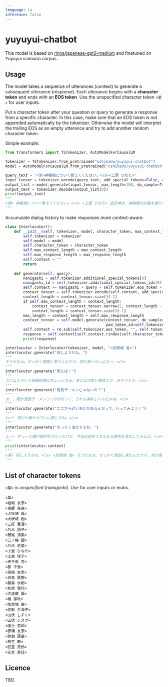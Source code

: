 ```yaml
---
language: ja
inference: false
---
```


# yuyuyui-chatbot

This model is based on [rinna/japanese-gpt2-medium](https://huggingface.co/rinna/japanese-gpt2-medium) and finetuned on Yuyuyui scenario corpus.

## Usage

The model takes a sequence of utterances (context) to generate a subsequent utterance (response). Each utterance begins with a **character token** and ends with an **EOS token**. Use the unspecified character token `<某>` for user inputs.

Put a character token after your question or query to generate a response from a specific character. In this case, make sure that an EOS token is not appended automatically by the tokenizer. Otherwise the model will interpret the trailing EOS as an empty utterance and try to add another random character token.

Simple example:

```python
from transformers import T5Tokenizer, AutoModelForCausalLM

tokenizer = T5Tokenizer.from_pretrained("ushikado/yuyuyui-chatbot")
model = AutoModelForCausalLM.from_pretrained("ushikado/yuyuyui-chatbot")

query_text = "<某>神樹様について教えてください。</s><上里 ひなた>"
input_tensor = tokenizer.encode(query_text, add_special_tokens=False, return_tensors="pt")
output_list = model.generate(input_tensor, max_length=100, do_sample=True, pad_token_id=tokenizer.eos_token_id)
output_text = tokenizer.decode(output_list[0])
print(output_text)
"""
<某> 神樹様について教えてください。</s> <上里 ひなた> 造反神は、神樹様の分裂を煽り出して、神樹様の中の一体感を高める存在です。</s>
"""
```

Accumulate dialog history to make responses more context-aware:

```python
class Interlocutor():
    def __init__(self, tokenizer, model, character_token, max_context_length=512, max_response_length=128):
        self.tokenizer = tokenizer
        self.model = model
        self.character_token = character_token
        self.max_context_length = max_context_length
        self.max_response_length = max_response_length
        self.context = ""
        return
    
    def generate(self, query):
        nanigashi = self.tokenizer.additional_special_tokens[0]
        nanigashi_id = self.tokenizer.additional_special_tokens_ids[0]
        self.context += nanigashi + query + self.tokenizer.eos_token + self.character_token
        context_tensor = self.tokenizer.encode(self.context, add_special_tokens=False, return_tensors="pt")
        context_length = context_tensor.size()[-1]
        if self.max_context_length < context_length:
            context_tensor = context_tensor.narrow(1, context_length - self.max_context_length, self.max_context_length)
            context_length = context_tensor.size()[-1]
        max_length = context_length + self.max_response_length
        context_tensor = self.model.generate(context_tensor, do_sample=True, max_length=max_length,
                                             pad_token_id=self.tokenizer.eos_token_id)
        self.context = re.sub(self.tokenizer.eos_token, "", self.tokenizer.decode(context_tensor[0]))
        response = self.context[self.context.rindex(self.character_token) + len(self.character_token) : ].strip()
        print(response)

interlocutor = Interlocutor(tokenizer, model, "<加賀城 雀>")
interlocutor.generate("何しようかな。")
"""
そうだなぁ。せっかく徳島に来たんだから、何か食べたいよなー。</s>
"""
interlocutor.generate("例えば？")
"""
スパムとかいう高級料理はちょっとなぁ。あとは可愛い雑貨とか、おやつとか。</s>
"""
interlocutor.generate("徳島ラーメンじゃないの？")
"""
あー、確か徳島ラーメンってのがあって、それも美味しいんだよね。</s>
"""
interlocutor.generate("ここから近いお店があるんだって。行ってみよう！")
"""
わー! 何だか賑やかでいい感じだね。</s>
"""
interlocutor.generate("さっそく注文するね。")
"""
んー! ずっーと揚げ鶏が好きだったけど、今日は初めてまるまる鶏肉を注文してみるよ。</s>
"""
print(interlocutor.context)
"""
<某> 何しようかな。</s> <加賀城 雀> そうだなぁ。せっかく徳島に来たんだから、何か食べたいよなー。</s> <某> 例えば?</s> <加賀城 雀> スパムとかいう高級料理はちょっとなぁ。あとは可愛い雑貨とか、おやつとか。</s> <某> 徳島ラーメンじゃないの?</s> <加賀城 雀> あー、確か徳島ラーメンってのがあって、それも美味しいんだよね。</s> <某> ここから近いお店があるんだって。行ってみよう!</s> <加賀城 雀> わー! 何だか賑やかでいい感じだね。</s> <某> さっそく注文するね。</s> <加賀城 雀> んー! ずっーと揚げ鶏が好きだったけど、今日は初めてまるまる鶏肉を注文してみるよ。</s>
"""
```

## List of character tokens

`<某>` is _unspecified (nanigashi)_. Use for user inputs or mobs.

```plain
<某>
<結城 友奈>
<東郷 美森>
<犬吠埼 風>
<犬吠埼 樹>
<三好 夏凜>
<乃木 園子>
<鷲尾 須美>
<三ノ輪 銀>
<乃木 若葉>
<上里 ひなた>
<土居 球子>
<伊予島 杏>
<郡 千景>
<高嶋 友奈>
<白鳥 歌野>
<藤森 水都>
<秋原 雪花>
<古波蔵 棗>
<楠 芽吹>
<加賀城 雀>
<弥勒 夕海子>
<山伏 しずく>
<山伏 シズク>
<国土 亜耶>
<赤嶺 友奈>
<弥勒 蓮華>
<桐生 静>
<安芸 真鈴>
<花本 美佳>
```

## Licence

TBD.